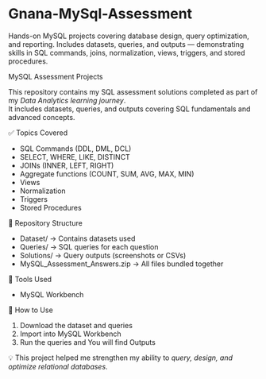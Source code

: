 # Gnana-MySql-Assessment
Hands-on MySQL projects covering database design, query optimization, and reporting. Includes datasets, queries, and outputs — demonstrating skills in SQL commands, joins, normalization, views, triggers, and stored procedures.

MySQL Assessment Projects

This repository contains my SQL assessment solutions completed as part of my *Data Analytics learning journey*.  
It includes datasets, queries, and outputs covering SQL fundamentals and advanced concepts.  

✅ Topics Covered
- SQL Commands (DDL, DML, DCL)
- SELECT, WHERE, LIKE, DISTINCT
- JOINs (INNER, LEFT, RIGHT)
- Aggregate functions (COUNT, SUM, AVG, MAX, MIN)
- Views
- Normalization
- Triggers
- Stored Procedures

📂 Repository Structure
- Dataset/ → Contains datasets used
- Queries/ → SQL queries for each question
- Solutions/ → Query outputs (screenshots or CSVs)
- MySQL_Assessment_Answers.zip → All files bundled together

 🚀 Tools Used
- MySQL Workbench

🔗 How to Use
1. Download the dataset and queries
2. Import into MySQL Workbench
3. Run the queries and You will find Outputs


💡 This project helped me strengthen my ability to *query, design, and optimize relational databases*.
